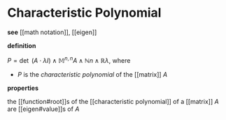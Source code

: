 # Characteristic Polynomial

**see** [[math notation]], [[eigen]]

**definition**

$P = \det\ (A \cdot \lambda I) \land \mathbb M^{n, n} A \land \mathbb N n \land \mathbb R \lambda$, where

- $P$ is the _characteristic polynomial_ of the [[matrix]] $A$

**properties**

the [[function#root]]s of the [[characteristic polynomial]] of a [[matrix]] $A$ are [[eigen#value]]s of $A$
